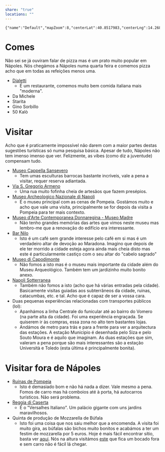 ```yaml
---
share: "true"
locations: ""
---
```


```mapview
{"name":"Default","mapZoom":8,"centerLat":40.8517983,"centerLng":14.26812,"query":"","chosenMapSource":0,"showLinks":false,"linkColor":"red"}
```

# Comes
Não sei se já ouviram falar de pizza mas é um prato muito popular em Nápoles. Nós chegámos a Nápoles numa quarta feira e comemos pizza acho que em todas as refeições menos uma.

- [Dialetti](geo:40.8334531,14.2403515)
    - É um restaurante, comemos muito bem comida italiana mais "moderna".
- Da Michele
- Starita
- Gino Sorbillo
- 50 Kalò


# Visitar 
Acho que é praticamente impossível não darem com a maior partes destas sugestões turísticas só numa pesquisa básica. Apesar de tudo, Nápoles não tem imenso imenso que ver. Felizmente, as vibes (como diz a juventude) compensam tudo.

- [Museo Cappella Sansevero](geo:40.849299349999995,14.254933163457181)
    - Tem umas esculturas barrocas bastante incríveis, vale a pena a visitar, requer reserva adiantada.
- [Via S. Gregorio Armeno](geo:40.8497142,14.2580169)
    - Uma rua muito fofinha cheia de artesãos que fazem presépios.
- [Museo Archeologico Nazionale di Napoli](geo:40.853606400000004,14.251150015809714)
	- É o museu principal com as cenas de Pompeia. Gostámos muito e acho que vale uma visita, principalmente se for depois da visita a Pompeia para ter mais contexto.
- [Museo d'Arte Contemporanea Donnaregina - Museo Madre](geo:40.8551541,14.2584685)
	- Não tenho grandes memórias das artes que vimos neste museu mas lembro-me que a renovação do edifício era interessante.
- [Bar Nilo](geo:40.8487546,14.2565285)
	- Isto é um café sem grande interesse pelo café em si mas é um verdadeiro altar de devoção ao Maradona. Imagino que depois de ele ter morrido a cidade esteja agora ainda mais cheia disto mas este é particularmente castiço com o seu altar do "cabelo sagrado"
- [Museo di Capodimonte](geo:40.86714720000001,14.2508457)
	- Não fomos a isto mas é o museu mais importante da cidade além do Museu Arqueológico. Também tem um jardizinho muito bonito anexo.
- [Napoli Sotterranea](geo:40.8373208,14.2455816)
	- Também não fomos a isto (acho que há várias entradas pela cidade). Basicamente visitas guiadas aos subterrâneos da cidade, ruinas, catacumbas, etc. e tal. Acho que é capaz de ser a vossa cara.
- Duas pequenas experiências relacionadas com transportes públicos (lol):
	- Apanhámos a linha Centrale do funicular até ao bairro do Vomero (na parte alta da cidade). Foi uma experiência engraçada. Se quiserem ir às compras, essa zona no alto tem bastantes lojas.
	- Andámos de metro para trás e para a frente para ver a arquitectura das estações. A estação Municipio é desenhada pelo Siza e pelo Souto Moura e é aquilo que imaginam. As duas estações que sim, valeram a pena porque são mais interessantes são a estação Università e Toledo (esta última é principalmente bonita).

# Visitar fora de Nápoles
- [Ruínas de Pompeia](geo:40.74849870512601,14.481968914484407)
	- Isto é demasiado bom e não há nada a dizer. Vale mesmo a pena. Fomos de carro mas há comboios até à porta, há autocarros turísticos. Não será problema.
- [Reggia di Caserta](geo:41.07331076847019,14.327277506191729)
	- É o "Versalhes Italiano". Um palácio gigante com uns jardins maravilhosos.
- Quinta de produção de Mozzarella de Búfala
	- Isto foi uma coisa que nos saiu melhor que a encomenda. A visita foi muito gira, as búfalas são bichos muito bonitos e acabámos a ter um festim de mozzarella por 5 euros. Hoje é mais fácil encontrar sítio, basta ver [aqui](https://www.mozzarelladop.it/members?guided-tours=1). Nós na altura visitámos [este](https://www.anticodemanio.it/) que fica um bocado fora e sem carro não é fácil lá chegar.

